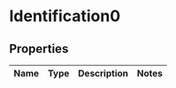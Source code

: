 
# Identification0

## Properties
Name | Type | Description | Notes
------------ | ------------- | ------------- | -------------



